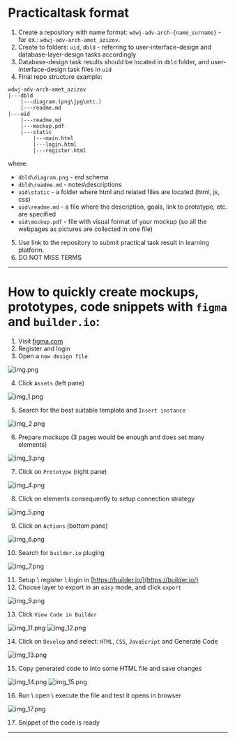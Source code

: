 # Practicaltask format

1. Create a repository with name format: `wdwj-adv-arch-{name_surname}` - for ex.: `wdwj-adv-arch-amet_azizov`.
2. Create to folders: `uid`, `dbld` - referring to user-interface-design and database-layer-design tasks accordingly
3. Database-design task results should be located in `dbld` folder, and user-interface-design task files in `uid`
4. Final repo structure example:
```
wdwj-adv-arch-amet_azizov
|---dbld
    |---diagram.(png\jpg\etc.)
    |---readme.md
|---uid
    |---readme.md
    |---mockup.pdf
    |---static
        |---main.html
        |---login.html
        |---register.html
```
where:
- `dbld\diagram.png` - erd schema
- `dbld\readme.md` - notes\descriptions
- `uid\static` - a folder where html and related files are located (html, js, css)
- `uid\readme.md` -  a file where the description, goals, link to prototype, etc. are specified
- `uid\mockup.pdf` - file with visual format of your mockup (so all the webpages as pictures are collected in one file)
5. Use link to the repository to submit practical task result in learning platform.
6. DO NOT MISS TERMS


---

# How to quickly create mockups, prototypes, code snippets with `figma` and `builder.io`:
1. Visit [figma.com](figma.com)
2. Register and login
3. Open a `new design file`

![img.png](img%2Fimg.png)

4. Click `Assets` (left pane)

![img_1.png](img%2Fimg_1.png)

5. Search for the best suitable template and `Insert instance`

![img_2.png](img%2Fimg_2.png)

6. Prepare mockups (3 pages would be enough and does set many elements)

![img_3.png](img%2Fimg_3.png)

7. Click on `Prototype` (right pane)

![img_4.png](img%2Fimg_4.png)

8. Click on elements consequently to setup connection strategy

![img_5.png](img%2Fimg_5.png)

9. Click on `Actions` (bottom pane)

![img_6.png](img%2Fimg_6.png)

10. Search for `builder.io` pluging

![img_7.png](img%2Fimg_7.png)

11. Setup \ register \ login in [https://builder.io/](https://builder.io/)
12. Choose layer to export in an `easy` mode, and click `export`

![img_9.png](img%2Fimg_9.png)

13. Click `View Code in Builder`

![img_11.png](img%2Fimg_11.png)
![img_12.png](img%2Fimg_12.png)

14. Click on `Develop` and select: `HTML`, `CSS`, `JavaScript` and Generate Code

![img_13.png](img%2Fimg_13.png)

15. Copy generated code to into some HTML file and save changes

![img_14.png](img%2Fimg_14.png)
![img_15.png](img%2Fimg_15.png)

16. Run \ open \ execute the file and test it opens in browser

![img_17.png](img%2Fimg_17.png)

17. Snippet of the code is ready


----

